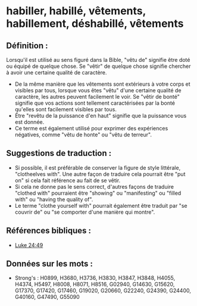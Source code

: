 # habiller, habillé, vêtements, habillement, déshabillé, vêtements

## Définition :

Lorsqu'il est utilisé au sens figuré dans la Bible, "vêtu de" signifie être doté ou équipé de quelque chose. Se "vêtir" de quelque chose signifie chercher à avoir une certaine qualité de caractère.

* De la même manière que les vêtements sont extérieurs à votre corps et visibles par tous, lorsque vous êtes "vêtu" d'une certaine qualité de caractère, les autres peuvent facilement le voir. Se "vêtir de bonté" signifie que vos actions sont tellement caractérisées par la bonté qu'elles sont facilement visibles par tous.
* Être "revêtu de la puissance d'en haut" signifie que la puissance vous est donnée.
* Ce terme est également utilisé pour exprimer des expériences négatives, comme "vêtu de honte" ou "vêtu de terreur".

## Suggestions de traduction :

* Si possible, il est préférable de conserver la figure de style littérale, "clotheelves with". Une autre façon de traduire cela pourrait être "put on" si cela fait référence au fait de se vêtir.
* Si cela ne donne pas le sens correct, d'autres façons de traduire "clothed with" pourraient être "showing" ou "manifesting" ou "filled with" ou "having the quality of".
* Le terme "clothe yourself with" pourrait également être traduit par "se couvrir de" ou "se comporter d'une manière qui montre".

## Références bibliques :

* [Luke 24:49](rc://en/tn/help/luk/24/49)

## Données sur les mots :

* Strong's : H0899, H3680, H3736, H3830, H3847, H3848, H4055, H4374, H5497, H8008, H8071, H8516, G02940, G14630, G15620, G17370, G17420, G17460, G19020, G20660, G22240, G24390, G24400, G40160, G47490, G55090
